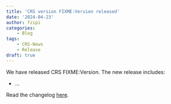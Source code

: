 ```yaml
---
title: 'CRS version FIXME:Version released'
date: '2024-04-23'
author: fzipi
categories:
    - Blog
tags:
    - CRS-News
    - Release
draft: true
---
```


<!-- This is a template. To use it:

- copy this file with a new name. could be the release version, e.g. "cp template.md 4.35.0.md"
- replace "FIXME:Version" with the CRS release version.
- remove the "draft: true" above
- remove this comment 
- change the "author:" above to match the one publishing the doc
- update the date of the published document

-->

We have released CRS FIXME:Version. The new release includes:

- ...

Read the changelog [here](https://github.com/coreruleset/coreruleset/releases/tag/FIXME:Version).